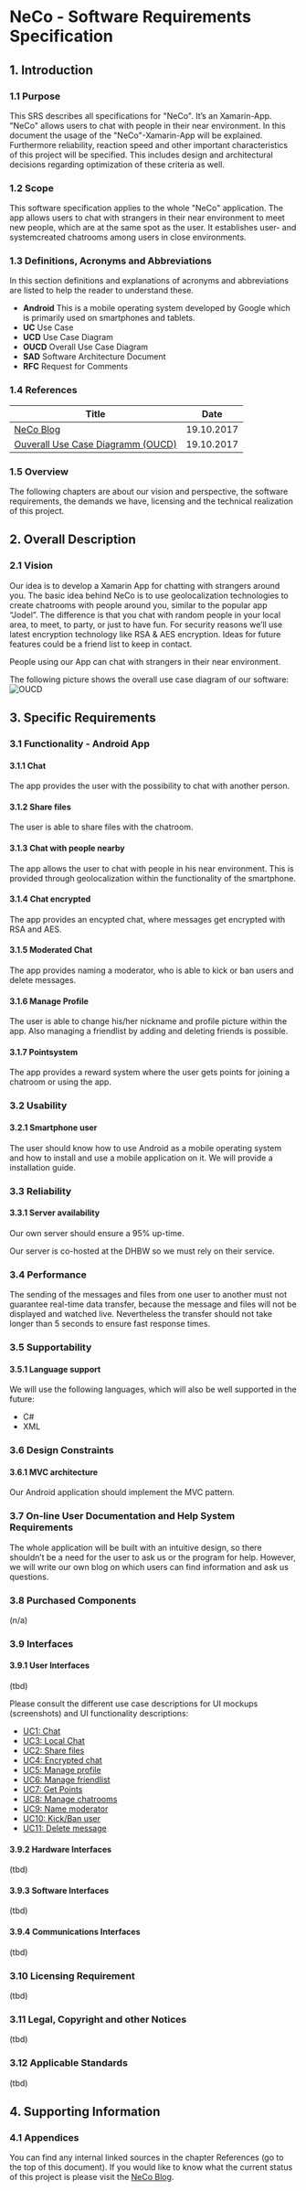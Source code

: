 # NeCo - Software Requirements Specification

## 1. Introduction
### 1.1 Purpose
This SRS describes all specifications for "NeCo". It’s an Xamarin-App. "NeCo" allows
users to chat with people in their near environment. In this document the usage of the
"NeCo"-Xamarin-App will be explained. Furthermore reliability, reaction speed and other important
characteristics of this project will be specified. This includes design and architectural decisions regarding optimization of
these criteria as well.

### 1.2 Scope
This software specification applies to the whole "NeCo" application. The app allows users to chat with strangers in their near environment to meet new people, which are at the same spot as the user. It establishes user- and systemcreated chatrooms among users in close environments. 


### 1.3 Definitions, Acronyms and Abbreviations
In this section definitions and explanations of acronyms and abbreviations are listed to help the reader to understand these.

- **Android** This is a mobile operating system developed by Google which is primarily used on smartphones and tablets.
- **UC** Use Case
- **UCD** Use Case Diagram
- **OUCD** Overall Use Case Diagram
- **SAD** Software Architecture Document
- **RFC** Request for Comments


### 1.4 References
|			Title									|	Date		|
|---------------------------------------------------|---------------|
| [NeCo Blog](http:/necoproject.wordpress.com/) | 19.10.2017 |
| [Ouverall Use Case Diagramm (OUCD)](https://github.com/Haus4/NeCo/raw/master/docs/UseCaseDiagramm.jpg)| 19.10.2017 |

### 1.5 Overview
The following chapters are about our vision and perspective, the software requirements, the demands we have, licensing and
the technical realization of this project.

## 2. Overall Description
### 2.1 Vision
Our idea is to develop a Xamarin App for chatting with strangers around you.
The basic idea behind NeCo is to use geolocalization technologies to create chatrooms with people around you, similar to the popular app “Jodel”.  The difference is that you chat with random people in your local area, to meet, to party, or just to have fun.
For security reasons we’ll use latest encryption technology like RSA & AES encryption. Ideas for future features could be a friend list to keep in contact.

People using our App can chat with strangers in their near environment. 

The following picture shows the overall use case diagram of our software:
![OUCD]

## 3. Specific Requirements
### 3.1 Functionality - Android App
#### 3.1.1 Chat
The app provides the user with the possibility to chat with another person.

#### 3.1.2 Share files
The user is able to share files with the chatroom.

#### 3.1.3 Chat with people nearby
The app allows the user to chat with people in his near environment. This is provided through geolocalization within the functionality of the smartphone.

#### 3.1.4 Chat encrypted
The app provides an encypted chat, where messages get encrypted with RSA and AES.

#### 3.1.5 Moderated Chat
The app provides naming a moderator, who is able to kick or ban users and delete messages.

#### 3.1.6 Manage Profile
The user is able to change his/her nickname and profile picture within the app. Also managing a friendlist by adding and deleting friends is possible.

#### 3.1.7 Pointsystem
The app provides a reward system where the user gets points for joining a chatroom or using the app.


### 3.2 Usability
#### 3.2.1 Smartphone user
The user should know how to use Android as a mobile operating system and how to install and use a mobile application on it. We will provide a installation guide.

### 3.3 Reliability
#### 3.3.1 Server availability
Our own server should ensure a 95% up-time.

Our server is co-hosted at the DHBW so we must rely on their service.

### 3.4 Performance
The sending of the messages and files from one user to another must not guarantee real-time data transfer, because the message and files will not be displayed and watched live. Nevertheless the transfer should not take longer than 5 seconds to ensure fast response times.

### 3.5 Supportability
#### 3.5.1 Language support
We will use the following languages, which will also be well supported in the future:

- C#
- XML

### 3.6 Design Constraints

#### 3.6.1 MVC architecture
Our Android application should implement the MVC pattern.

### 3.7 On-line User Documentation and Help System Requirements
The whole application will be built with an intuitive design, so there shouldn’t be a need for the user to ask us or the program for help. However, we will write our own blog on which users can find information and ask us questions.

### 3.8 Purchased Components
(n/a)

### 3.9 Interfaces
#### 3.9.1 User Interfaces
(tbd) 

Please consult the different use case descriptions for UI mockups (screenshots) and UI functionality descriptions:

- [UC1: Chat][uc chat]
- [UC3: Local Chat][uc local chat]
- [UC2: Share files][uc share files]
- [UC4: Encrypted chat][uc encrypted chat]
- [UC5: Manage profile][uc manage profile]
- [UC6: Manage friendlist][uc manage friendlist]
- [UC7: Get Points][uc get points]
- [UC8: Manage chatrooms][uc manage chatrooms]
- [UC9: Name moderator][uc name moderator]
- [UC10: Kick/Ban user][uc kick user]
- [UC11: Delete message][uc delete message]

#### 3.9.2 Hardware Interfaces
(tbd)

#### 3.9.3 Software Interfaces
(tbd)

#### 3.9.4 Communications Interfaces
(tbd)

### 3.10 Licensing Requirement
(tbd)

### 3.11 Legal, Copyright and other Notices
(tbd)

### 3.12 Applicable Standards
(tbd)

## 4. Supporting Information
### 4.1 Appendices
You can find any internal linked sources in the chapter References (go to the top of this document). If you would like to know what the current status of this project is please visit the [NeCo Blog][blog].



[Overall Use Case Diagram (OUCD)]: https://github.com/Haus4/NeCo/blob/master/docs/UseCaseDiagramm.jpg "Link to Github"

[uc chat]: https://de.wikipedia.org/wiki/42 "Use Case 1: Chat with another User"
[uc local chat]: https://de.wikipedia.org/wiki/42 "Use Case 2: Chat with another user nearby"
[uc share files]: https://de.wikipedia.org/wiki/42 "Use Case 3: Share files with another User"
[uc encrypted chat]: https://de.wikipedia.org/wiki/42 "Use Case 4: Chat encrypted"
[uc manage profile]: https://de.wikipedia.org/wiki/42 "Use Case 5: Manage profile informations"
[uc manage friendlist]: https://de.wikipedia.org/wiki/42 "Use Case 6: Manage friends in friendlist"
[uc get points]: https://de.wikipedia.org/wiki/42 "Use Case 7: Get Points for using the app"
[uc manage chatrooms]: https://de.wikipedia.org/wiki/42 "Use Case 8: Manage chatrooms"
[uc name moderator]: https://de.wikipedia.org/wiki/42 "Use Case 9: Name a moderator"
[uc kick user]: https://de.wikipedia.org/wiki/42 "Use Case 10: Kick/Ban an user"
[uc delete message]: https://de.wikipedia.org/wiki/42 "Use Case 11: Delete a message"


[blog]: https://necoproject.wordpress.com/ "Neco Blog"
[github]: https://github.com/Haus4/NeCo "Sourcecode hosted at Github"
[presentation]: https://de.wikipedia.org/wiki/42 "Final project presentation"
[installation guide]: https://de.wikipedia.org/wiki/42 "Android App Installation Guide"

<!-- Picture-Link definitions: -->
[OUCD]: https://github.com/Haus4/NeCo/raw/master/docs/UseCaseDiagramm.jpg "Overall Use Case Diagram"

[deployment diagram]: https://de.wikipedia.org/wiki/42 "Deployment diagram, shows all modules and the relations between them"
[ci lifecycle]: https://de.wikipedia.org/wiki/42 "Continuous Integration process"
